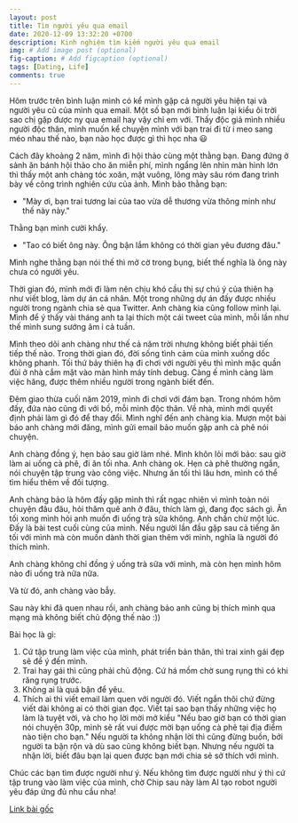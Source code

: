 ```yaml
---
layout: post
title: Tìm người yêu qua email
date: 2020-12-09 13:32:20 +0700
description: Kinh nghiệm tìm kiếm người yêu qua email
img: # Add image post (optional)
fig-caption: # Add figcaption (optional)
tags: [Dating, Life]
comments: true
---
```

Hôm trước trên bình luận mình có kể mình gặp cả người yêu hiện tại và người yêu cũ của mình qua email. Một số bạn mới bình luận lại kiểu ôi trời sao chị gặp được ny qua email hay vậy chỉ em với. Thấy độc giả mình nhiều người độc thân, mình muốn kể chuyện mình với bạn trai đi từ i meo sang méo nhau thế nào, bạn nào học được gì thì học nha 😃

Cách đây khoảng 2 năm, mình đi hội thảo cùng một thằng bạn. Đang đứng ở sảnh ăn bánh hội thảo cho ăn miễn phí, mình ngẩng lên nhìn màn hình lớn thì thấy một anh chàng tóc xoăn, mặt vuông, lông mày sâu róm đang trình bày về công trình nghiên cứu của ảnh. Mình bảo thằng bạn:

- "Mày ơi, bạn trai tương lai của tao vừa dễ thương vừa thông minh như thế này này."

Thằng bạn mình cười khẩy.

- "Tao có biết ông này. Ông bận lắm không có thời gian yêu đương đâu."

Mình nghe thằng bạn nói thế thì mở cờ trong bụng, biết thế nghĩa là ông này chưa có người yêu.

Thời gian đó, mình mới đi làm nên chịu khó cầu thị sự chú ý của thiên hạ như viết blog, làm dự án cá nhân. Một trong những dự án đấy được nhiều người trong ngành chia sẻ qua Twitter. Anh chàng kia cũng follow mình lại. Mình để ý thấy vài tháng anh ta lại thích một cái tweet của mình, mỗi lần như thế mình sung sướng âm ỉ cả tuần.

Mình theo dõi anh chàng như thế cả năm trời nhưng không biết phải tiến tiếp thế nào. Trong thời gian đó, đời sống tình cảm của mình xuống dốc không phanh. Tối thứ bảy thiên hạ đi chơi với người yêu thì mình mặc quần đùi ở nhà cắm mặt vào màn hình máy tính debug. Càng ế mình càng làm việc hăng, được thêm nhiều người trong ngành biết đến.

Đêm giao thừa cuối năm 2019, mình đi chơi với đám bạn. Trong nhóm hôm đấy, đứa nào cũng đi với bồ, mỗi mình độc thân. Về nhà, mình mới quyết định phải làm gì đó để thay đổi. Mình nghĩ đến anh chàng kia. Mượn một bài báo anh chàng mới đăng, mình gửi email bảo muốn gặp anh cà phê nói chuyện.

Anh chàng đồng ý, hẹn bảo sau giờ làm nhé. Mình khôn lỏi mới bảo: sau giờ làm ai uống cà phê, đi ăn tối nha. Anh chàng ok. Hẹn cà phê thường ngắn, nói chuyện tập trung vào công việc. Nhưng ăn tối thì lâu hơn, mình có thể tìm hiểu thêm về đối tượng.

Anh chàng bảo là hôm đấy gặp mình thì rất ngạc nhiên vì mình toàn nói chuyện đâu đâu, hỏi thăm quê anh ở đâu, thích làm gì, đang đọc sách gì. Ăn tối xong mình hỏi anh muốn đi uống trà sữa không. Anh chần chừ một lúc. Đấy là bài test cuối cùng của mình. Nếu người lần đầu gặp sau cả tiếng ăn tối với mình mà còn muốn dành thời gian thêm với mình, nghĩa là người đó thích mình.

Anh chàng không chỉ đồng ý uống trà sữa với mình, mà còn hẹn mình hôm nào đi uống trà nữa nữa.

Và từ đó, anh chàng vào bẫy.

Sau này khi đã quen nhau rồi, anh chàng bảo anh cũng bị thích mình qua mạng mà không biết chủ động thế nào :))

Bài học là gì:
1. Cứ tập trung làm việc của mình, phát triển bản thân, thì trai xinh gái đẹp sẽ để ý đến mình.
2. Trai hay gái thì cũng phải chủ động. Cứ há mồm chờ sung rụng thì có khi răng rụng trước.
3. Không ai là quá bận để yêu.
4. Thích ai thì viết email làm quen với người đó. Viết ngắn thôi chứ đừng viết dài không ai có thời gian đọc. Viết tại sao bạn thấy những việc họ làm là tuyệt vời, và cho họ lời mời mở kiểu "Nếu bao giờ bạn có thời gian nói chuyện 30p, mình sẽ rất vui được mời bạn uống cà phê tại địa điểm nào tiện cho bạn." Nếu người ta không nhận lời thì cũng đừng buồn, bởi người ta bận rộn và dù sao cũng không biết bạn. Nhưng nếu người ta nhận lời, biết đâu bạn lại quen được bạn mới chia sẻ sở thích với mình.

Chúc các bạn tìm được người như ý. Nếu không tìm được người như ý thì cứ tập trung vào làm việc của mình, chờ Chip sau này làm AI tạo robot người yêu đáp ứng đủ nhu cầu nha!

[Link bài gốc](https://www.facebook.com/chipiscrazy/posts/3599043503545331)
